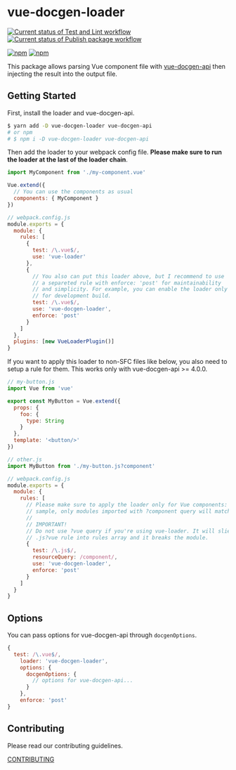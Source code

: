 # vue-docgen-loader

[![Current status of Test and Lint workflow](https://github.com/pocka/vue-docgen-loader/workflows/Test%20and%20Lint/badge.svg)](https://github.com/pocka/vue-docgen-loader/actions)
[![Current status of Publish package workflow](https://github.com/pocka/vue-docgen-loader/workflows/Publish%20package/badge.svg)](https://github.com/pocka/vue-docgen-loader/actions)

[![npm](https://img.shields.io/npm/v/vue-docgen-loader)](https://www.npmjs.com/package/vue-docgen-loader)
[![npm](https://img.shields.io/npm/dm/vue-docgen-loader)](https://www.npmjs.com/package/vue-docgen-loader)

This package allows parsing Vue component file with [vue-docgen-api](https://github.com/vue-styleguidist/vue-styleguidist/tree/dev/packages/vue-docgen-api) then injecting the result into the output file.

## Getting Started

First, install the loader and vue-docgen-api.

```sh
$ yarn add -D vue-docgen-loader vue-docgen-api
# or npm
# $ npm i -D vue-docgen-loader vue-docgen-api
```

Then add the loader to your webpack config file.
**Please make sure to run the loader at the last of the loader chain**.

```js
import MyComponent from './my-component.vue'

Vue.extend({
  // You can use the components as usual
  components: { MyComponent }
})
```

```js
// webpack.config.js
module.exports = {
  module: {
    rules: [
      {
        test: /\.vue$/,
        use: 'vue-loader'
      },
      {
        // You also can put this loader above, but I recommend to use
        // a separeted rule with enforce: 'post' for maintainability
        // and simplicity. For example, you can enable the loader only
        // for development build.
        test: /\.vue$/,
        use: 'vue-docgen-loader',
        enforce: 'post'
      }
    ]
  },
  plugins: [new VueLoaderPlugin()]
}
```

If you want to apply this loader to non-SFC files like below, you also need to
setup a rule for them. This works only with vue-docgen-api >= 4.0.0.

```js
// my-button.js
import Vue from 'vue'

export const MyButton = Vue.extend({
  props: {
    foo: {
      type: String
    }
  },
  template: '<button/>'
})
```

```js
// other.js
import MyButton from './my-button.js?component'
```

```js
// webpack.config.js
module.exports = {
  module: {
    rules: [
      // Please make sure to apply the loader only for Vue components: In this
      // sample, only modules imported with ?component query will match.
      //
      // IMPORTANT!
      // Do not use ?vue query if you're using vue-loader. It will sliently inject
      // .js?vue rule into rules array and it breaks the module.
      {
        test: /\.js$/,
        resourceQuery: /component/,
        use: 'vue-docgen-loader',
        enforce: 'post'
      }
    ]
  }
}
```

## Options

You can pass options for vue-docgen-api through `docgenOptions`.

```js
{
  test: /\.vue$/,
    loader: 'vue-docgen-loader',
    options: {
      docgenOptions: {
        // options for vue-docgen-api...
      }
    },
    enforce: 'post'
}
```

## Contributing

Please read our contributing guidelines.

[CONTRIBUTING](./CONTRIBUTING.md)
